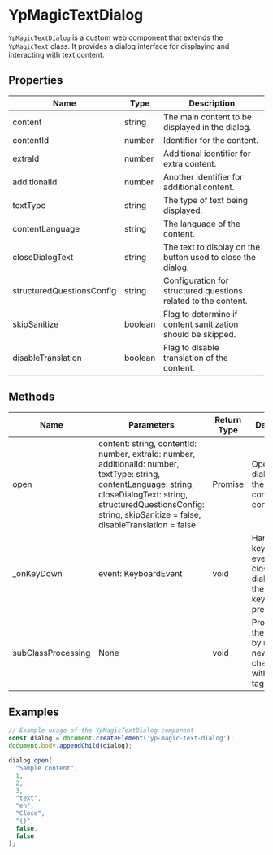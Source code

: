 # YpMagicTextDialog

`YpMagicTextDialog` is a custom web component that extends the `YpMagicText` class. It provides a dialog interface for displaying and interacting with text content.

## Properties

| Name                     | Type      | Description                                                                 |
|--------------------------|-----------|-----------------------------------------------------------------------------|
| content                  | string    | The main content to be displayed in the dialog.                             |
| contentId                | number    | Identifier for the content.                                                 |
| extraId                  | number    | Additional identifier for extra content.                                    |
| additionalId             | number    | Another identifier for additional content.                                  |
| textType                 | string    | The type of text being displayed.                                           |
| contentLanguage          | string    | The language of the content.                                                |
| closeDialogText          | string    | The text to display on the button used to close the dialog.                 |
| structuredQuestionsConfig| string    | Configuration for structured questions related to the content.              |
| skipSanitize             | boolean   | Flag to determine if content sanitization should be skipped.                |
| disableTranslation       | boolean   | Flag to disable translation of the content.                                 |

## Methods

| Name                | Parameters                                                                                                                                                                                                 | Return Type | Description                                                                 |
|---------------------|-----------------------------------------------------------------------------------------------------------------------------------------------------------------------------------------------------------|-------------|-----------------------------------------------------------------------------|
| open                | content: string, contentId: number, extraId: number, additionalId: number, textType: string, contentLanguage: string, closeDialogText: string, structuredQuestionsConfig: string, skipSanitize = false, disableTranslation = false | Promise<void> | Opens the dialog with the specified content and configuration.              |
| _onKeyDown          | event: KeyboardEvent                                                                                                                                                                                       | void        | Handles the keydown event to close the dialog when the Escape key is pressed. |
| subClassProcessing  | None                                                                                                                                                                                                      | void        | Processes the content by replacing newline characters with `<br />` tags.   |

## Examples

```typescript
// Example usage of the YpMagicTextDialog component
const dialog = document.createElement('yp-magic-text-dialog');
document.body.appendChild(dialog);

dialog.open(
  "Sample content",
  1,
  2,
  3,
  "text",
  "en",
  "Close",
  "{}",
  false,
  false
);
```